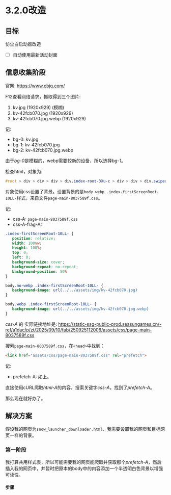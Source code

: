 # 3.2.0改造

## 目标

仿尘白启动器改造

- [ ] 自动使用最新活动封面

## 信息收集阶段

官网: <https://www.cbjq.com/>

F12查看网络请求，抓取得到三个图片: 
1. kv.jpg (1920x929) (模糊)
2. kv-42fcb070.jpg (1920x929)
3. kv-42fcb070.jpg.webp (1920x929)

记: 
 - bg-0: kv.jpg
 - bg-1: kv-42fcb070.jpg
 - bg-2: kv-42fcb070.jpg.webp

由于*bg-0*是模糊的，webp需要较新的设备，所以选择*bg-1*。

检查html，对象为: 
``` css
#root > div > div > div > div.index-root-3Xu-c > div > div > div.swiper-slide.index-pageItem-TRCSQ.swiper-slide-active > div
```

对象使用css设置了背景。设置背景的是`body.webp .index-firstScreenRoot-10LL-`样式，来自文件`page-main-8037589f.css`。

记: 
 - css-A: `page-main-8037589f.css`
 - css-A-frag-A: 
 ``` css
.index-firstScreenRoot-10LL- {
    position: relative;
    width: 100vw;
    height: 100%;
    top: 0;
    left: 0;
    background-size: cover;
    background-repeat: no-repeat;
    background-position: 50%
}

body.no-webp .index-firstScreenRoot-10LL- {
    background-image: url(../../assets/img/kv-42fcb070.jpg)
}

body.webp .index-firstScreenRoot-10LL- {
    background-image: url(../../assets/img/kv-42fcb070.jpg.webp)
}
 ```

*css-A* 的 实际链接地址是: <https://static-ssg-public-prod.seasungames.cn/-ref/a1dac/p/zt/2025/09/10/fab/250925112006/assets/css/page-main-8037589f.css>

搜索`page-main-8037589f.css`，在`<head>`中找到：
``` html
<link href="assets/css/page-main-8037589f.css" rel="prefetch">
```

记: 
 - prefetch-A: 如上。

直接使用cURL爬取*html-A*的内容，搜索关键字*css-A*，找到了*prefetch-A*。

那么现在就好办了。

## 解决方案

假设我的网页为`snow_launcher_downloader.html`，我需要设置我的网页和目标网页一样的背景。

### 第一阶段

我打算共用样式表，所以可能需要我的网页能爬取并获取那个*prefetch-A*，然后插入我的网页中，并暂时把原本的body中的内容添加一个半透明白色背景以增强可读性。

#### 步骤






